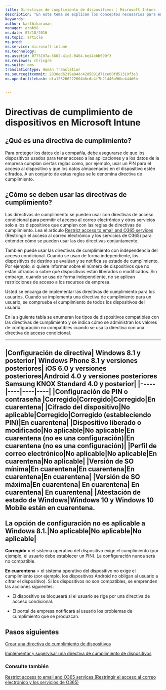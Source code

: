 ```yaml
---
title: Directivas de cumplimiento de dispositivos | Microsoft Intune
description: "En este tema se explican los conceptos necesarios para entender qué son las directivas de cumplimiento de dispositivos y cómo funcionan."
keywords: 
author: karthikaraman
manager: arob98
ms.date: 07/18/2016
ms.topic: article
ms.prod: 
ms.service: microsoft-intune
ms.technology: 
ms.assetid: 0775107a-6662-41c8-9404-be14bbb599f3
ms.reviewer: chrisgre
ms.suite: ems
translationtype: Human Translation
ms.sourcegitcommit: 2038ed6219a94dc4285891d71ce00fd51310f3e3
ms.openlocfilehash: dfa123266222004b6c6e4f7b21446b96be444d0b


---
```


# Directivas de cumplimiento de dispositivos en Microsoft Intune
## ¿Qué es una directiva de cumplimiento?
Para proteger los datos de la compañía, debe asegurarse de que los dispositivos usados para tener acceso a las aplicaciones y a los datos de la empresa cumplan ciertas reglas como, por ejemplo, usar un PIN para el acceso al dispositivo y que los datos almacenados en el dispositivo estén cifrados. A un conjunto de estas reglas se le denomina directiva de cumplimiento.

## ¿Cómo se deben usar las directivas de cumplimiento?
Las directivas de cumplimiento se pueden usar con directivas de acceso condicional para permitir el acceso al correo electrónico y otros servicios solo a los dispositivos que cumplen con las reglas de directivas de cumplimiento. Lea el artículo [Restrict access to email and O365 services](restrict-access-to-email-and-o365-services-with-microsoft-intune.md) (Restringir el acceso al correo electrónico y los servicios de O365) para entender cómo se pueden usar las dos directivas conjuntamente.

También puede usar las directivas de cumplimiento con independencia del acceso condicional. Cuando se usan de forma independiente, los dispositivos de destino se evalúan y se notifica su estado de cumplimiento. Por ejemplo, si quiere informar sobre el número de dispositivos que no están cifrados o sobre qué dispositivos están liberados o modificados. Sin embargo, cuando se usa de forma independiente, no se aplican restricciones de acceso a los recursos de empresa.

Usted se encarga de implementar las directivas de cumplimiento para los usuarios. Cuando se implementa una directiva de cumplimiento para un usuario, se comprueba el cumplimiento de todos los dispositivos del usuario.

En la siguiente tabla se enumeran los tipos de dispositivos compatibles con las directivas de cumplimiento y se indica cómo se administran los valores de configuración no compatibles cuando se usa la directiva con una directiva de acceso condicional.

--------------

|Configuración de directiva| Windows 8.1 y posterior| Windows Phone 8.1 y versiones posteriores| iOS 6.0 y versiones posteriores|Android 4.0 y versiones posteriores<br/>Samsung KNOX Standard 4.0 y posterior|
|-----|----|----|----|
|**Configuración de PIN o contraseña** |Corregido|Corregido|Corregido|En cuarentena|
|**Cifrado del dispositivo**|No aplicable|Corregido|Corregido (estableciendo PIN)|En cuarentena|
|**Dispositivo liberado o modificado**|No aplicable|No aplicable|En cuarentena (no es una configuración)|En cuarentena (no es una configuración)|
|**Perfil de correo electrónico**|No aplicable|No aplicable|En cuarentena|No aplicable|
|**Versión de SO mínima**|En cuarentena|En cuarentena|En cuarentena|En cuarentena|
|**Versión de SO máxima**|En cuarentena| En cuarentena| En cuarentena| En cuarentena|
|**Atestación de estado de Windows**|Windows 10 y Windows 10 Mobile están en cuarentena.<br /><br />La opción de configuración no es aplicable a Windows 8.1.|No aplicable|No aplicable|No aplicable|
--------------
**Corregido** = el sistema operativo del dispositivo exige el cumplimiento (por ejemplo, el usuario debe establecer un PIN).  La configuración nunca será no compatible.

**En cuarentena** = el sistema operativo del dispositivo no exige el cumplimiento (por ejemplo, los dispositivos Android no obligan al usuario a cifrar el dispositivo). Si los dispositivos no son compatibles, se emprenden las acciones siguientes:

-   El dispositivo se bloqueará si el usuario se rige por una directiva de acceso condicional.

-   El portal de empresa notificará al usuario los problemas de cumplimiento que se produzcan.

## Pasos siguientes
[Crear una directiva de cumplimiento de dispositivos](create-a-device-compliance-policy-in-microsoft-intune.md)

[Implementar y supervisar una directiva de cumplimiento de dispositivos](deploy-and-monitor-a-device-compliance-policy-in-microsoft-intune.md)

### Consulte también
[Restrict access to email and O365 services (Restringir el acceso al correo electrónico y los servicios de O365)](restrict-access-to-email-and-o365-services-with-microsoft-intune.md)



<!--HONumber=Jul16_HO4-->


